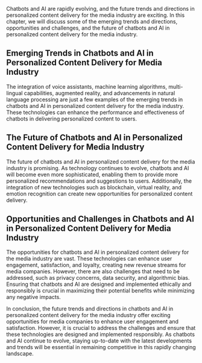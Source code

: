 

Chatbots and AI are rapidly evolving, and the future trends and directions in personalized content delivery for the media industry are exciting. In this chapter, we will discuss some of the emerging trends and directions, opportunities and challenges, and the future of chatbots and AI in personalized content delivery for the media industry.

Emerging Trends in Chatbots and AI in Personalized Content Delivery for Media Industry
--------------------------------------------------------------------------------------

The integration of voice assistants, machine learning algorithms, multi-lingual capabilities, augmented reality, and advancements in natural language processing are just a few examples of the emerging trends in chatbots and AI in personalized content delivery for the media industry. These technologies can enhance the performance and effectiveness of chatbots in delivering personalized content to users.

The Future of Chatbots and AI in Personalized Content Delivery for Media Industry
---------------------------------------------------------------------------------

The future of chatbots and AI in personalized content delivery for the media industry is promising. As technology continues to evolve, chatbots and AI will become even more sophisticated, enabling them to provide more personalized recommendations and suggestions to users. Additionally, the integration of new technologies such as blockchain, virtual reality, and emotion recognition can create new opportunities for personalized content delivery.

Opportunities and Challenges in Chatbots and AI in Personalized Content Delivery for Media Industry
---------------------------------------------------------------------------------------------------

The opportunities for chatbots and AI in personalized content delivery for the media industry are vast. These technologies can enhance user engagement, satisfaction, and loyalty, creating new revenue streams for media companies. However, there are also challenges that need to be addressed, such as privacy concerns, data security, and algorithmic bias. Ensuring that chatbots and AI are designed and implemented ethically and responsibly is crucial in maximizing their potential benefits while minimizing any negative impacts.

In conclusion, the future trends and directions in chatbots and AI in personalized content delivery for the media industry offer exciting opportunities for media companies to enhance user engagement and satisfaction. However, it is crucial to address the challenges and ensure that these technologies are designed and implemented responsibly. As chatbots and AI continue to evolve, staying up-to-date with the latest developments and trends will be essential in remaining competitive in this rapidly changing landscape.
